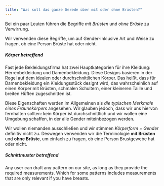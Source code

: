 ```yaml
---
title: "Was soll das ganze Gerede über mit oder ohne Brüsten?"
---
```


Bei ein paar Leuten führen die Begriffe _mit Brüsten_ und _ohne Brüste_ zu Verwirrung.

Wir verwenden diese Begriffe, um auf Gender-inklusive Art und Weise zu fragen, ob eine Person Brüste hat oder nicht.

##### Körper betreffend
Fast jede Bekleidungsfirma hat zwei Hauptkategorien für ihre Kleidung: Herrenbekleidung und Damenbekleidung. Diese Designs basieren in der Regel auf dem idealen oder durchschnittlichen Körper. Das heißt, dass für Damenbekleidung ein Kleidungsstück designt wird, das wahrscheinlich auf einen Körper mit Brüsten, schmalen Schultern, einer kleineren Taille und breiten Hüften zugeschnitten ist.

Diese Eigenschaften werden im Allgemeinen als _die typischen Merkmale eines Fraunekörpers_ angesehen. Wir glauben jedoch, dass wir uns hiervon fernhalten sollten: kein Körper ist durchschnittlich und wir wollen eine Umgebung schaffen, in der alle Gender miteinbezogen werden.

Wir wollen niemanden ausschließen und wir stimmen _Körperform = Gender_ definitiv nicht zu. Deswegen verwenden wir die Terminologie **mit Brüsten** und **ohne Brüste**, um einfach zu fragen, ob eine Person Brustgewebe hat oder nicht.

##### Schnittmuster betreffend
Any user can draft any pattern on our site, as long as they provide the required measurements. Which for some patterns includes measurements that are only relevant if you have breasts.


